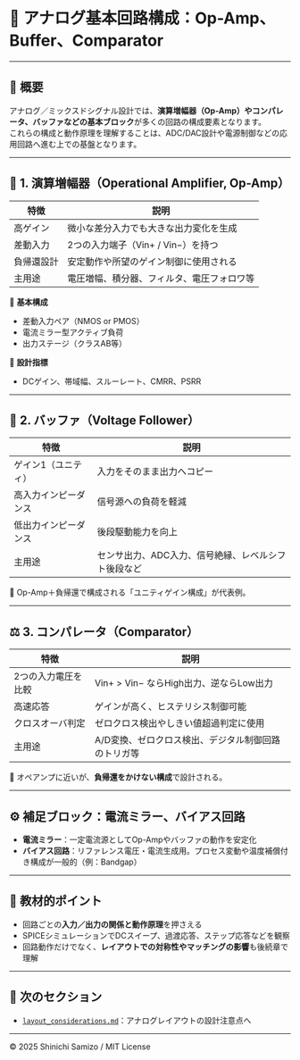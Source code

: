 # 🔧 アナログ基本回路構成：Op-Amp、Buffer、Comparator

---

## 📘 概要

アナログ／ミックスドシグナル設計では、**演算増幅器（Op-Amp）やコンパレータ、バッファなどの基本ブロック**が多くの回路の構成要素となります。  
これらの構成と動作原理を理解することは、ADC/DAC設計や電源制御などの応用回路へ進む上での基盤となります。

---

## 🧪 1. 演算増幅器（Operational Amplifier, Op-Amp）

| 特徴 | 説明 |
|------|------|
| 高ゲイン | 微小な差分入力でも大きな出力変化を生成 |
| 差動入力 | 2つの入力端子（Vin+ / Vin−）を持つ |
| 負帰還設計 | 安定動作や所望のゲイン制御に使用される |
| 主用途 | 電圧増幅、積分器、フィルタ、電圧フォロワ等 |

📌 **基本構成**
- 差動入力ペア（NMOS or PMOS）
- 電流ミラー型アクティブ負荷
- 出力ステージ（クラスAB等）

📎 **設計指標**
- DCゲイン、帯域幅、スルーレート、CMRR、PSRR

---

## 🔁 2. バッファ（Voltage Follower）

| 特徴 | 説明 |
|------|------|
| ゲイン1（ユニティ） | 入力をそのまま出力へコピー |
| 高入力インピーダンス | 信号源への負荷を軽減 |
| 低出力インピーダンス | 後段駆動能力を向上 |
| 主用途 | センサ出力、ADC入力、信号絶縁、レベルシフト後段など |

📎 Op-Amp＋負帰還で構成される「ユニティゲイン構成」が代表例。

---

## ⚖️ 3. コンパレータ（Comparator）

| 特徴 | 説明 |
|------|------|
| 2つの入力電圧を比較 | Vin+ > Vin− ならHigh出力、逆ならLow出力 |
| 高速応答 | ゲインが高く、ヒステリシス制御可能 |
| クロスオーバ判定 | ゼロクロス検出やしきい値超過判定に使用 |
| 主用途 | A/D変換、ゼロクロス検出、デジタル制御回路のトリガ等 |

📎 オペアンプに近いが、**負帰還をかけない構成**で設計される。

---

## ⚙️ 補足ブロック：電流ミラー、バイアス回路

- **電流ミラー**：一定電流源としてOp-Ampやバッファの動作を安定化
- **バイアス回路**：リファレンス電圧・電流生成用。プロセス変動や温度補償付き構成が一般的（例：Bandgap）

---

## 🎯 教材的ポイント

- 回路ごとの**入力／出力の関係と動作原理**を押さえる
- SPICEシミュレーションでDCスイープ、過渡応答、ステップ応答などを観察
- 回路動作だけでなく、**レイアウトでの対称性やマッチングの影響**も後続章で理解

---

## 🔗 次のセクション

- [`layout_considerations.md`](./layout_considerations.md)：アナログレイアウトの設計注意点へ

---

© 2025 Shinichi Samizo / MIT License
